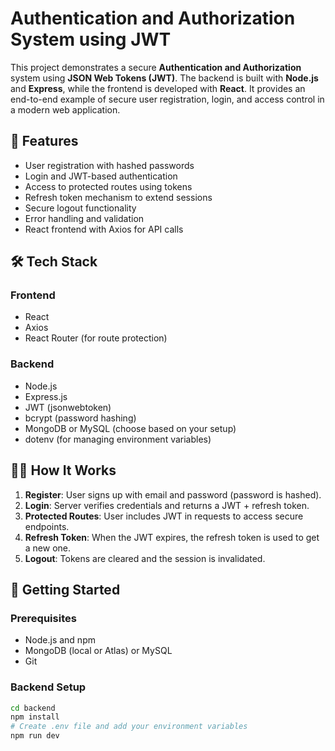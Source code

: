 # Authentication and Authorization System using JWT

This project demonstrates a secure **Authentication and Authorization** system using **JSON Web Tokens (JWT)**. The backend is built with **Node.js** and **Express**, while the frontend is developed with **React**. It provides an end-to-end example of secure user registration, login, and access control in a modern web application.

## 🔐 Features

- User registration with hashed passwords
- Login and JWT-based authentication
- Access to protected routes using tokens
- Refresh token mechanism to extend sessions
- Secure logout functionality
- Error handling and validation
- React frontend with Axios for API calls

## 🛠️ Tech Stack

### Frontend
- React
- Axios
- React Router (for route protection)

### Backend
- Node.js
- Express.js
- JWT (jsonwebtoken)
- bcrypt (password hashing)
- MongoDB or MySQL (choose based on your setup)
- dotenv (for managing environment variables)

## 🧑‍💻 How It Works

1. **Register**: User signs up with email and password (password is hashed).
2. **Login**: Server verifies credentials and returns a JWT + refresh token.
3. **Protected Routes**: User includes JWT in requests to access secure endpoints.
4. **Refresh Token**: When the JWT expires, the refresh token is used to get a new one.
5. **Logout**: Tokens are cleared and the session is invalidated.

## 🚀 Getting Started

### Prerequisites
- Node.js and npm
- MongoDB (local or Atlas) or MySQL
- Git

### Backend Setup

```bash
cd backend
npm install
# Create .env file and add your environment variables
npm run dev
